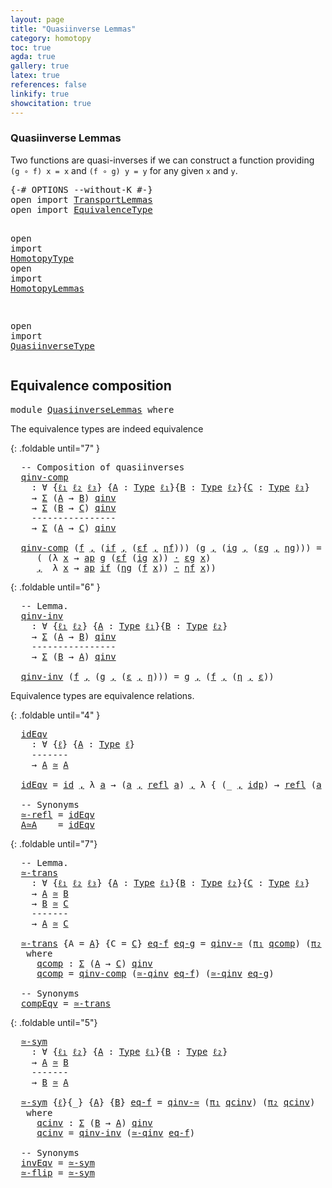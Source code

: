 ```yaml
---
layout: page
title: "Quasiinverse Lemmas"
category: homotopy
toc: true
agda: true
gallery: true
latex: true
references: false
linkify: true
showcitation: true
---
```


### Quasiinverse Lemmas

Two functions are quasi-inverses if we can construct a function providing
`(g ∘ f) x = x` and `(f ∘ g) y = y` for any given `x` and `y`.

<div class="hide" >
<pre class="Agda">
<a id="365" class="Symbol">{-#</a> <a id="369" class="Keyword">OPTIONS</a> <a id="377" class="Pragma">--without-K</a> <a id="389" class="Symbol">#-}</a>
<a id="393" class="Keyword">open</a> <a id="398" class="Keyword">import</a> <a id="405" href="TransportLemmas.html" class="Module">TransportLemmas</a>
<a id="421" class="Keyword">open</a> <a id="426" class="Keyword">import</a> <a id="433" href="EquivalenceType.html" class="Module">EquivalenceType</a>

<a id="450" class="Keyword">open</a> <a id="455" class="Keyword">import</a> <a id="462" href="HomotopyType.html" class="Module">HomotopyType</a>
<a id="475" class="Keyword">open</a> <a id="480" class="Keyword">import</a> <a id="487" href="HomotopyLemmas.html" class="Module">HomotopyLemmas</a>


<a id="504" class="Keyword">open</a> <a id="509" class="Keyword">import</a> <a id="516" href="QuasiinverseType.html" class="Module">QuasiinverseType</a>
</pre>
</div>

## Equivalence composition

<pre class="Agda">
<a id="593" class="Keyword">module</a> <a id="600" href="QuasiinverseLemmas.html" class="Module">QuasiinverseLemmas</a> <a id="619" class="Keyword">where</a>
</pre>

The equivalence types are indeed equivalence

{: .foldable until="7" }
<pre class="Agda">
  <a id="723" class="Comment">-- Composition of quasiinverses</a>
  <a id="qinv-comp"></a><a id="757" href="QuasiinverseLemmas.html#757" class="Function">qinv-comp</a>
    <a id="771" class="Symbol">:</a> <a id="773" class="Symbol">∀</a> <a id="775" class="Symbol">{</a><a id="776" href="QuasiinverseLemmas.html#776" class="Bound">ℓ₁</a> <a id="779" href="QuasiinverseLemmas.html#779" class="Bound">ℓ₂</a> <a id="782" href="QuasiinverseLemmas.html#782" class="Bound">ℓ₃</a><a id="784" class="Symbol">}</a> <a id="786" class="Symbol">{</a><a id="787" href="QuasiinverseLemmas.html#787" class="Bound">A</a> <a id="789" class="Symbol">:</a> <a id="791" href="Intro.html#1803" class="Function">Type</a> <a id="796" href="QuasiinverseLemmas.html#776" class="Bound">ℓ₁</a><a id="798" class="Symbol">}{</a><a id="800" href="QuasiinverseLemmas.html#800" class="Bound">B</a> <a id="802" class="Symbol">:</a> <a id="804" href="Intro.html#1803" class="Function">Type</a> <a id="809" href="QuasiinverseLemmas.html#779" class="Bound">ℓ₂</a><a id="811" class="Symbol">}{</a><a id="813" href="QuasiinverseLemmas.html#813" class="Bound">C</a> <a id="815" class="Symbol">:</a> <a id="817" href="Intro.html#1803" class="Function">Type</a> <a id="822" href="QuasiinverseLemmas.html#782" class="Bound">ℓ₃</a><a id="824" class="Symbol">}</a>
    <a id="830" class="Symbol">→</a> <a id="832" href="BasicTypes.html#1689" class="Function">Σ</a> <a id="834" class="Symbol">(</a><a id="835" href="QuasiinverseLemmas.html#787" class="Bound">A</a> <a id="837" class="Symbol">→</a> <a id="839" href="QuasiinverseLemmas.html#800" class="Bound">B</a><a id="840" class="Symbol">)</a> <a id="842" href="QuasiinverseType.html#641" class="Function">qinv</a>
    <a id="851" class="Symbol">→</a> <a id="853" href="BasicTypes.html#1689" class="Function">Σ</a> <a id="855" class="Symbol">(</a><a id="856" href="QuasiinverseLemmas.html#800" class="Bound">B</a> <a id="858" class="Symbol">→</a> <a id="860" href="QuasiinverseLemmas.html#813" class="Bound">C</a><a id="861" class="Symbol">)</a> <a id="863" href="QuasiinverseType.html#641" class="Function">qinv</a>
    <a id="872" class="Comment">----------------</a>
    <a id="893" class="Symbol">→</a> <a id="895" href="BasicTypes.html#1689" class="Function">Σ</a> <a id="897" class="Symbol">(</a><a id="898" href="QuasiinverseLemmas.html#787" class="Bound">A</a> <a id="900" class="Symbol">→</a> <a id="902" href="QuasiinverseLemmas.html#813" class="Bound">C</a><a id="903" class="Symbol">)</a> <a id="905" href="QuasiinverseType.html#641" class="Function">qinv</a>

  <a id="913" href="QuasiinverseLemmas.html#757" class="Function">qinv-comp</a> <a id="923" class="Symbol">(</a><a id="924" href="QuasiinverseLemmas.html#924" class="Bound">f</a> <a id="926" href="BasicTypes.html#1581" class="InductiveConstructor Operator">,</a> <a id="928" class="Symbol">(</a><a id="929" href="QuasiinverseLemmas.html#929" class="Bound">if</a> <a id="932" href="BasicTypes.html#1581" class="InductiveConstructor Operator">,</a> <a id="934" class="Symbol">(</a><a id="935" href="QuasiinverseLemmas.html#935" class="Bound">εf</a> <a id="938" href="BasicTypes.html#1581" class="InductiveConstructor Operator">,</a> <a id="940" href="QuasiinverseLemmas.html#940" class="Bound">ηf</a><a id="942" class="Symbol">)))</a> <a id="946" class="Symbol">(</a><a id="947" href="QuasiinverseLemmas.html#947" class="Bound">g</a> <a id="949" href="BasicTypes.html#1581" class="InductiveConstructor Operator">,</a> <a id="951" class="Symbol">(</a><a id="952" href="QuasiinverseLemmas.html#952" class="Bound">ig</a> <a id="955" href="BasicTypes.html#1581" class="InductiveConstructor Operator">,</a> <a id="957" class="Symbol">(</a><a id="958" href="QuasiinverseLemmas.html#958" class="Bound">εg</a> <a id="961" href="BasicTypes.html#1581" class="InductiveConstructor Operator">,</a> <a id="963" href="QuasiinverseLemmas.html#963" class="Bound">ηg</a><a id="965" class="Symbol">)))</a> <a id="969" class="Symbol">=</a> <a id="971" class="Symbol">(</a><a id="972" href="QuasiinverseLemmas.html#947" class="Bound">g</a> <a id="974" href="BasicFunctions.html#1011" class="Function Operator">∘</a> <a id="976" href="QuasiinverseLemmas.html#924" class="Bound">f</a><a id="977" class="Symbol">)</a> <a id="979" href="BasicTypes.html#1581" class="InductiveConstructor Operator">,</a> <a id="981" class="Symbol">((</a><a id="983" href="QuasiinverseLemmas.html#929" class="Bound">if</a> <a id="986" href="BasicFunctions.html#1011" class="Function Operator">∘</a> <a id="988" href="QuasiinverseLemmas.html#952" class="Bound">ig</a><a id="990" class="Symbol">)</a> <a id="992" href="BasicTypes.html#1581" class="InductiveConstructor Operator">,</a>
     <a id="999" class="Symbol">(</a> <a id="1001" class="Symbol">(λ</a> <a id="1004" href="QuasiinverseLemmas.html#1004" class="Bound">x</a> <a id="1006" class="Symbol">→</a> <a id="1008" href="AlgebraOnPaths.html#389" class="Function">ap</a> <a id="1011" href="QuasiinverseLemmas.html#947" class="Bound">g</a> <a id="1013" class="Symbol">(</a><a id="1014" href="QuasiinverseLemmas.html#935" class="Bound">εf</a> <a id="1017" class="Symbol">(</a><a id="1018" href="QuasiinverseLemmas.html#952" class="Bound">ig</a> <a id="1021" href="QuasiinverseLemmas.html#1004" class="Bound">x</a><a id="1022" class="Symbol">))</a> <a id="1025" href="BasicFunctions.html#3843" class="Function Operator">·</a> <a id="1027" href="QuasiinverseLemmas.html#958" class="Bound">εg</a> <a id="1030" href="QuasiinverseLemmas.html#1004" class="Bound">x</a><a id="1031" class="Symbol">)</a>
     <a id="1038" href="BasicTypes.html#1581" class="InductiveConstructor Operator">,</a>  <a id="1041" class="Symbol">λ</a> <a id="1043" href="QuasiinverseLemmas.html#1043" class="Bound">x</a> <a id="1045" class="Symbol">→</a> <a id="1047" href="AlgebraOnPaths.html#389" class="Function">ap</a> <a id="1050" href="QuasiinverseLemmas.html#929" class="Bound">if</a> <a id="1053" class="Symbol">(</a><a id="1054" href="QuasiinverseLemmas.html#963" class="Bound">ηg</a> <a id="1057" class="Symbol">(</a><a id="1058" href="QuasiinverseLemmas.html#924" class="Bound">f</a> <a id="1060" href="QuasiinverseLemmas.html#1043" class="Bound">x</a><a id="1061" class="Symbol">))</a> <a id="1064" href="BasicFunctions.html#3843" class="Function Operator">·</a> <a id="1066" href="QuasiinverseLemmas.html#940" class="Bound">ηf</a> <a id="1069" href="QuasiinverseLemmas.html#1043" class="Bound">x</a><a id="1070" class="Symbol">))</a>
</pre>

{: .foldable until="6" }
<pre class="Agda">
  <a id="1125" class="Comment">-- Lemma.</a>
  <a id="qinv-inv"></a><a id="1137" href="QuasiinverseLemmas.html#1137" class="Function">qinv-inv</a>
    <a id="1150" class="Symbol">:</a> <a id="1152" class="Symbol">∀</a> <a id="1154" class="Symbol">{</a><a id="1155" href="QuasiinverseLemmas.html#1155" class="Bound">ℓ₁</a> <a id="1158" href="QuasiinverseLemmas.html#1158" class="Bound">ℓ₂</a><a id="1160" class="Symbol">}</a> <a id="1162" class="Symbol">{</a><a id="1163" href="QuasiinverseLemmas.html#1163" class="Bound">A</a> <a id="1165" class="Symbol">:</a> <a id="1167" href="Intro.html#1803" class="Function">Type</a> <a id="1172" href="QuasiinverseLemmas.html#1155" class="Bound">ℓ₁</a><a id="1174" class="Symbol">}{</a><a id="1176" href="QuasiinverseLemmas.html#1176" class="Bound">B</a> <a id="1178" class="Symbol">:</a> <a id="1180" href="Intro.html#1803" class="Function">Type</a> <a id="1185" href="QuasiinverseLemmas.html#1158" class="Bound">ℓ₂</a><a id="1187" class="Symbol">}</a>
    <a id="1193" class="Symbol">→</a> <a id="1195" href="BasicTypes.html#1689" class="Function">Σ</a> <a id="1197" class="Symbol">(</a><a id="1198" href="QuasiinverseLemmas.html#1163" class="Bound">A</a> <a id="1200" class="Symbol">→</a> <a id="1202" href="QuasiinverseLemmas.html#1176" class="Bound">B</a><a id="1203" class="Symbol">)</a> <a id="1205" href="QuasiinverseType.html#641" class="Function">qinv</a>
    <a id="1214" class="Comment">----------------</a>
    <a id="1235" class="Symbol">→</a> <a id="1237" href="BasicTypes.html#1689" class="Function">Σ</a> <a id="1239" class="Symbol">(</a><a id="1240" href="QuasiinverseLemmas.html#1176" class="Bound">B</a> <a id="1242" class="Symbol">→</a> <a id="1244" href="QuasiinverseLemmas.html#1163" class="Bound">A</a><a id="1245" class="Symbol">)</a> <a id="1247" href="QuasiinverseType.html#641" class="Function">qinv</a>

  <a id="1255" href="QuasiinverseLemmas.html#1137" class="Function">qinv-inv</a> <a id="1264" class="Symbol">(</a><a id="1265" href="QuasiinverseLemmas.html#1265" class="Bound">f</a> <a id="1267" href="BasicTypes.html#1581" class="InductiveConstructor Operator">,</a> <a id="1269" class="Symbol">(</a><a id="1270" href="QuasiinverseLemmas.html#1270" class="Bound">g</a> <a id="1272" href="BasicTypes.html#1581" class="InductiveConstructor Operator">,</a> <a id="1274" class="Symbol">(</a><a id="1275" href="QuasiinverseLemmas.html#1275" class="Bound">ε</a> <a id="1277" href="BasicTypes.html#1581" class="InductiveConstructor Operator">,</a> <a id="1279" href="QuasiinverseLemmas.html#1279" class="Bound">η</a><a id="1280" class="Symbol">)))</a> <a id="1284" class="Symbol">=</a> <a id="1286" href="QuasiinverseLemmas.html#1270" class="Bound">g</a> <a id="1288" href="BasicTypes.html#1581" class="InductiveConstructor Operator">,</a> <a id="1290" class="Symbol">(</a><a id="1291" href="QuasiinverseLemmas.html#1265" class="Bound">f</a> <a id="1293" href="BasicTypes.html#1581" class="InductiveConstructor Operator">,</a> <a id="1295" class="Symbol">(</a><a id="1296" href="QuasiinverseLemmas.html#1279" class="Bound">η</a> <a id="1298" href="BasicTypes.html#1581" class="InductiveConstructor Operator">,</a> <a id="1300" href="QuasiinverseLemmas.html#1275" class="Bound">ε</a><a id="1301" class="Symbol">))</a>
</pre>

Equivalence types are equivalence relations.

{: .foldable until="4" }
<pre class="Agda">
  <a id="idEqv"></a><a id="1402" href="QuasiinverseLemmas.html#1402" class="Function">idEqv</a>
    <a id="1412" class="Symbol">:</a> <a id="1414" class="Symbol">∀</a> <a id="1416" class="Symbol">{</a><a id="1417" href="QuasiinverseLemmas.html#1417" class="Bound">ℓ</a><a id="1418" class="Symbol">}</a> <a id="1420" class="Symbol">{</a><a id="1421" href="QuasiinverseLemmas.html#1421" class="Bound">A</a> <a id="1423" class="Symbol">:</a> <a id="1425" href="Intro.html#1803" class="Function">Type</a> <a id="1430" href="QuasiinverseLemmas.html#1417" class="Bound">ℓ</a><a id="1431" class="Symbol">}</a>
    <a id="1437" class="Comment">-------</a>
    <a id="1449" class="Symbol">→</a> <a id="1451" href="QuasiinverseLemmas.html#1421" class="Bound">A</a> <a id="1453" href="EquivalenceType.html#1318" class="Function Operator">≃</a> <a id="1455" href="QuasiinverseLemmas.html#1421" class="Bound">A</a>

  <a id="1460" href="QuasiinverseLemmas.html#1402" class="Function">idEqv</a> <a id="1466" class="Symbol">=</a> <a id="1468" href="BasicFunctions.html#375" class="Function">id</a> <a id="1471" href="BasicTypes.html#1581" class="InductiveConstructor Operator">,</a> <a id="1473" class="Symbol">λ</a> <a id="1475" href="QuasiinverseLemmas.html#1475" class="Bound">a</a> <a id="1477" class="Symbol">→</a> <a id="1479" class="Symbol">(</a><a id="1480" href="QuasiinverseLemmas.html#1475" class="Bound">a</a> <a id="1482" href="BasicTypes.html#1581" class="InductiveConstructor Operator">,</a> <a id="1484" href="BasicTypes.html#4586" class="Function">refl</a> <a id="1489" href="QuasiinverseLemmas.html#1475" class="Bound">a</a><a id="1490" class="Symbol">)</a> <a id="1492" href="BasicTypes.html#1581" class="InductiveConstructor Operator">,</a> <a id="1494" class="Symbol">λ</a> <a id="1496" class="Symbol">{</a> <a id="1498" class="Symbol">(_</a> <a id="1501" href="BasicTypes.html#1581" class="InductiveConstructor Operator">,</a> <a id="1503" href="BasicTypes.html#4349" class="InductiveConstructor">idp</a><a id="1506" class="Symbol">)</a> <a id="1508" class="Symbol">→</a> <a id="1510" href="BasicTypes.html#4586" class="Function">refl</a> <a id="1515" class="Symbol">(</a><a id="1516" href="QuasiinverseLemmas.html#1475" class="Bound">a</a> <a id="1518" href="BasicTypes.html#1581" class="InductiveConstructor Operator">,</a> <a id="1520" href="BasicTypes.html#4586" class="Function">refl</a> <a id="1525" href="QuasiinverseLemmas.html#1475" class="Bound">a</a><a id="1526" class="Symbol">)</a> <a id="1528" class="Symbol">}</a>

  <a id="1533" class="Comment">-- Synonyms</a>
  <a id="≃-refl"></a><a id="1547" href="QuasiinverseLemmas.html#1547" class="Function">≃-refl</a> <a id="1554" class="Symbol">=</a> <a id="1556" href="QuasiinverseLemmas.html#1402" class="Function">idEqv</a>
  <a id="A≃A"></a><a id="1564" href="QuasiinverseLemmas.html#1564" class="Function">A≃A</a>    <a id="1571" class="Symbol">=</a> <a id="1573" href="QuasiinverseLemmas.html#1402" class="Function">idEqv</a>
</pre>

{: .foldable until="7"}
<pre class="Agda">
  <a id="1630" class="Comment">-- Lemma.</a>
  <a id="≃-trans"></a><a id="1642" href="QuasiinverseLemmas.html#1642" class="Function">≃-trans</a>
    <a id="1654" class="Symbol">:</a> <a id="1656" class="Symbol">∀</a> <a id="1658" class="Symbol">{</a><a id="1659" href="QuasiinverseLemmas.html#1659" class="Bound">ℓ₁</a> <a id="1662" href="QuasiinverseLemmas.html#1662" class="Bound">ℓ₂</a> <a id="1665" href="QuasiinverseLemmas.html#1665" class="Bound">ℓ₃</a><a id="1667" class="Symbol">}</a> <a id="1669" class="Symbol">{</a><a id="1670" href="QuasiinverseLemmas.html#1670" class="Bound">A</a> <a id="1672" class="Symbol">:</a> <a id="1674" href="Intro.html#1803" class="Function">Type</a> <a id="1679" href="QuasiinverseLemmas.html#1659" class="Bound">ℓ₁</a><a id="1681" class="Symbol">}{</a><a id="1683" href="QuasiinverseLemmas.html#1683" class="Bound">B</a> <a id="1685" class="Symbol">:</a> <a id="1687" href="Intro.html#1803" class="Function">Type</a> <a id="1692" href="QuasiinverseLemmas.html#1662" class="Bound">ℓ₂</a><a id="1694" class="Symbol">}{</a><a id="1696" href="QuasiinverseLemmas.html#1696" class="Bound">C</a> <a id="1698" class="Symbol">:</a> <a id="1700" href="Intro.html#1803" class="Function">Type</a> <a id="1705" href="QuasiinverseLemmas.html#1665" class="Bound">ℓ₃</a><a id="1707" class="Symbol">}</a>
    <a id="1713" class="Symbol">→</a> <a id="1715" href="QuasiinverseLemmas.html#1670" class="Bound">A</a> <a id="1717" href="EquivalenceType.html#1318" class="Function Operator">≃</a> <a id="1719" href="QuasiinverseLemmas.html#1683" class="Bound">B</a>
    <a id="1725" class="Symbol">→</a> <a id="1727" href="QuasiinverseLemmas.html#1683" class="Bound">B</a> <a id="1729" href="EquivalenceType.html#1318" class="Function Operator">≃</a> <a id="1731" href="QuasiinverseLemmas.html#1696" class="Bound">C</a>
    <a id="1737" class="Comment">-------</a>
    <a id="1749" class="Symbol">→</a> <a id="1751" href="QuasiinverseLemmas.html#1670" class="Bound">A</a> <a id="1753" href="EquivalenceType.html#1318" class="Function Operator">≃</a> <a id="1755" href="QuasiinverseLemmas.html#1696" class="Bound">C</a>

  <a id="1760" href="QuasiinverseLemmas.html#1642" class="Function">≃-trans</a> <a id="1768" class="Symbol">{</a><a id="1769" class="Argument">A</a> <a id="1771" class="Symbol">=</a> <a id="1773" href="QuasiinverseLemmas.html#1773" class="Bound">A</a><a id="1774" class="Symbol">}</a> <a id="1776" class="Symbol">{</a><a id="1777" class="Argument">C</a> <a id="1779" class="Symbol">=</a> <a id="1781" href="QuasiinverseLemmas.html#1781" class="Bound">C</a><a id="1782" class="Symbol">}</a> <a id="1784" href="QuasiinverseLemmas.html#1784" class="Bound">eq-f</a> <a id="1789" href="QuasiinverseLemmas.html#1789" class="Bound">eq-g</a> <a id="1794" class="Symbol">=</a> <a id="1796" href="QuasiinverseType.html#3125" class="Function">qinv-≃</a> <a id="1803" class="Symbol">(</a><a id="1804" href="BasicTypes.html#1597" class="Field">π₁</a> <a id="1807" href="QuasiinverseLemmas.html#1839" class="Function">qcomp</a><a id="1812" class="Symbol">)</a> <a id="1814" class="Symbol">(</a><a id="1815" href="BasicTypes.html#1608" class="Field">π₂</a> <a id="1818" href="QuasiinverseLemmas.html#1839" class="Function">qcomp</a><a id="1823" class="Symbol">)</a>
   <a id="1828" class="Keyword">where</a>
     <a id="1839" href="QuasiinverseLemmas.html#1839" class="Function">qcomp</a> <a id="1845" class="Symbol">:</a> <a id="1847" href="BasicTypes.html#1689" class="Function">Σ</a> <a id="1849" class="Symbol">(</a><a id="1850" href="QuasiinverseLemmas.html#1773" class="Bound">A</a> <a id="1852" class="Symbol">→</a> <a id="1854" href="QuasiinverseLemmas.html#1781" class="Bound">C</a><a id="1855" class="Symbol">)</a> <a id="1857" href="QuasiinverseType.html#641" class="Function">qinv</a>
     <a id="1867" href="QuasiinverseLemmas.html#1839" class="Function">qcomp</a> <a id="1873" class="Symbol">=</a> <a id="1875" href="QuasiinverseLemmas.html#757" class="Function">qinv-comp</a> <a id="1885" class="Symbol">(</a><a id="1886" href="QuasiinverseType.html#3200" class="Function">≃-qinv</a> <a id="1893" href="QuasiinverseLemmas.html#1784" class="Bound">eq-f</a><a id="1897" class="Symbol">)</a> <a id="1899" class="Symbol">(</a><a id="1900" href="QuasiinverseType.html#3200" class="Function">≃-qinv</a> <a id="1907" href="QuasiinverseLemmas.html#1789" class="Bound">eq-g</a><a id="1911" class="Symbol">)</a>

  <a id="1916" class="Comment">-- Synonyms</a>
  <a id="compEqv"></a><a id="1930" href="QuasiinverseLemmas.html#1930" class="Function">compEqv</a> <a id="1938" class="Symbol">=</a> <a id="1940" href="QuasiinverseLemmas.html#1642" class="Function">≃-trans</a>
</pre>

{: .foldable until="5"}
<pre class="Agda">
  <a id="≃-sym"></a><a id="1999" href="QuasiinverseLemmas.html#1999" class="Function">≃-sym</a>
    <a id="2009" class="Symbol">:</a> <a id="2011" class="Symbol">∀</a> <a id="2013" class="Symbol">{</a><a id="2014" href="QuasiinverseLemmas.html#2014" class="Bound">ℓ₁</a> <a id="2017" href="QuasiinverseLemmas.html#2017" class="Bound">ℓ₂</a><a id="2019" class="Symbol">}</a> <a id="2021" class="Symbol">{</a><a id="2022" href="QuasiinverseLemmas.html#2022" class="Bound">A</a> <a id="2024" class="Symbol">:</a> <a id="2026" href="Intro.html#1803" class="Function">Type</a> <a id="2031" href="QuasiinverseLemmas.html#2014" class="Bound">ℓ₁</a><a id="2033" class="Symbol">}{</a><a id="2035" href="QuasiinverseLemmas.html#2035" class="Bound">B</a> <a id="2037" class="Symbol">:</a> <a id="2039" href="Intro.html#1803" class="Function">Type</a> <a id="2044" href="QuasiinverseLemmas.html#2017" class="Bound">ℓ₂</a><a id="2046" class="Symbol">}</a>
    <a id="2052" class="Symbol">→</a> <a id="2054" href="QuasiinverseLemmas.html#2022" class="Bound">A</a> <a id="2056" href="EquivalenceType.html#1318" class="Function Operator">≃</a> <a id="2058" href="QuasiinverseLemmas.html#2035" class="Bound">B</a>
    <a id="2064" class="Comment">-------</a>
    <a id="2076" class="Symbol">→</a> <a id="2078" href="QuasiinverseLemmas.html#2035" class="Bound">B</a> <a id="2080" href="EquivalenceType.html#1318" class="Function Operator">≃</a> <a id="2082" href="QuasiinverseLemmas.html#2022" class="Bound">A</a>

  <a id="2087" href="QuasiinverseLemmas.html#1999" class="Function">≃-sym</a> <a id="2093" class="Symbol">{</a><a id="2094" href="QuasiinverseLemmas.html#2094" class="Bound">ℓ</a><a id="2095" class="Symbol">}{_}</a> <a id="2100" class="Symbol">{</a><a id="2101" href="QuasiinverseLemmas.html#2101" class="Bound">A</a><a id="2102" class="Symbol">}</a> <a id="2104" class="Symbol">{</a><a id="2105" href="QuasiinverseLemmas.html#2105" class="Bound">B</a><a id="2106" class="Symbol">}</a> <a id="2108" href="QuasiinverseLemmas.html#2108" class="Bound">eq-f</a> <a id="2113" class="Symbol">=</a> <a id="2115" href="QuasiinverseType.html#3125" class="Function">qinv-≃</a> <a id="2122" class="Symbol">(</a><a id="2123" href="BasicTypes.html#1597" class="Field">π₁</a> <a id="2126" href="QuasiinverseLemmas.html#2158" class="Function">qcinv</a><a id="2131" class="Symbol">)</a> <a id="2133" class="Symbol">(</a><a id="2134" href="BasicTypes.html#1608" class="Field">π₂</a> <a id="2137" href="QuasiinverseLemmas.html#2158" class="Function">qcinv</a><a id="2142" class="Symbol">)</a>
   <a id="2147" class="Keyword">where</a>
     <a id="2158" href="QuasiinverseLemmas.html#2158" class="Function">qcinv</a> <a id="2164" class="Symbol">:</a> <a id="2166" href="BasicTypes.html#1689" class="Function">Σ</a> <a id="2168" class="Symbol">(</a><a id="2169" href="QuasiinverseLemmas.html#2105" class="Bound">B</a> <a id="2171" class="Symbol">→</a> <a id="2173" href="QuasiinverseLemmas.html#2101" class="Bound">A</a><a id="2174" class="Symbol">)</a> <a id="2176" href="QuasiinverseType.html#641" class="Function">qinv</a>
     <a id="2186" href="QuasiinverseLemmas.html#2158" class="Function">qcinv</a> <a id="2192" class="Symbol">=</a> <a id="2194" href="QuasiinverseLemmas.html#1137" class="Function">qinv-inv</a> <a id="2203" class="Symbol">(</a><a id="2204" href="QuasiinverseType.html#3200" class="Function">≃-qinv</a> <a id="2211" href="QuasiinverseLemmas.html#2108" class="Bound">eq-f</a><a id="2215" class="Symbol">)</a>

  <a id="2220" class="Comment">-- Synonyms</a>
  <a id="invEqv"></a><a id="2234" href="QuasiinverseLemmas.html#2234" class="Function">invEqv</a> <a id="2241" class="Symbol">=</a> <a id="2243" href="QuasiinverseLemmas.html#1999" class="Function">≃-sym</a>
  <a id="≃-flip"></a><a id="2251" href="QuasiinverseLemmas.html#2251" class="Function">≃-flip</a> <a id="2258" class="Symbol">=</a> <a id="2260" href="QuasiinverseLemmas.html#1999" class="Function">≃-sym</a>
</pre>
